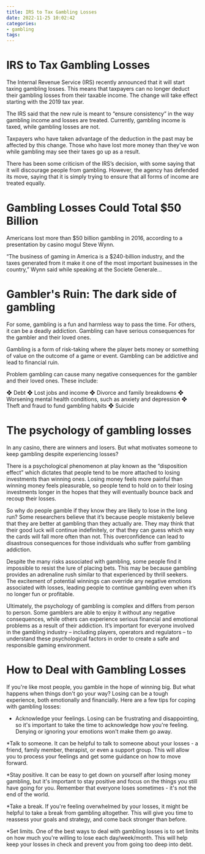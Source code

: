 ```yaml
---
title: IRS to Tax Gambling Losses
date: 2022-11-25 10:02:42
categories:
- gambling
tags:
---
```



#  IRS to Tax Gambling Losses

The Internal Revenue Service (IRS) recently announced that it will start taxing gambling losses. This means that taxpayers can no longer deduct their gambling losses from their taxable income. The change will take effect starting with the 2019 tax year.

The IRS said that the new rule is meant to “ensure consistency” in the way gambling income and losses are treated. Currently, gambling income is taxed, while gambling losses are not.

Taxpayers who have taken advantage of the deduction in the past may be affected by this change. Those who have lost more money than they’ve won while gambling may see their taxes go up as a result.

There has been some criticism of the IRS’s decision, with some saying that it will discourage people from gambling. However, the agency has defended its move, saying that it is simply trying to ensure that all forms of income are treated equally.

#  Gambling Losses Could Total $50 Billion

Americans lost more than $50 billion gambling in 2016, according to a presentation by casino mogul Steve Wynn.

“The business of gaming in America is a $240-billion industry, and the taxes generated from it make it one of the most important businesses in the country,” Wynn said while speaking at the Societe Generale…

#  Gambler's Ruin: The dark side of gambling

For some, gambling is a fun and harmless way to pass the time. For others, it can be a deadly addiction. Gambling can have serious consequences for the gambler and their loved ones.

Gambling is a form of risk-taking where the player bets money or something of value on the outcome of a game or event. Gambling can be addictive and lead to financial ruin.

Problem gambling can cause many negative consequences for the gambler and their loved ones. These include:

❖ Debt
❖ Lost jobs and income
❖ Divorce and family breakdowns
❖ Worsening mental health conditions, such as anxiety and depression
❖ Theft and fraud to fund gambling habits
❖ Suicide

#  The psychology of gambling losses

In any casino, there are winners and losers. But what motivates someone to keep gambling despite experiencing losses?

There is a psychological phenomenon at play known as the “disposition effect” which dictates that people tend to be more attached to losing investments than winning ones. Losing money feels more painful than winning money feels pleasurable, so people tend to hold on to their losing investments longer in the hopes that they will eventually bounce back and recoup their losses.

So why do people gamble if they know they are likely to lose in the long run? Some researchers believe that it’s because people mistakenly believe that they are better at gambling than they actually are. They may think that their good luck will continue indefinitely, or that they can guess which way the cards will fall more often than not. This overconfidence can lead to disastrous consequences for those individuals who suffer from gambling addiction.

Despite the many risks associated with gambling, some people find it impossible to resist the lure of placing bets. This may be because gambling provides an adrenaline rush similar to that experienced by thrill seekers. The excitement of potential winnings can override any negative emotions associated with losses, leading people to continue gambling even when it’s no longer fun or profitable.

Ultimately, the psychology of gambling is complex and differs from person to person. Some gamblers are able to enjoy it without any negative consequences, while others can experience serious financial and emotional problems as a result of their addiction. It’s important for everyone involved in the gambling industry – including players, operators and regulators – to understand these psychological factors in order to create a safe and responsible gaming environment.

#  How to Deal with Gambling Losses

If you're like most people, you gamble in the hope of winning big. But what happens when things don't go your way? Losing can be a tough experience, both emotionally and financially. Here are a few tips for coping with gambling losses:

* Acknowledge your feelings. Losing can be frustrating and disappointing, so it's important to take the time to acknowledge how you're feeling. Denying or ignoring your emotions won't make them go away.

*Talk to someone. It can be helpful to talk to someone about your losses - a friend, family member, therapist, or even a support group. This will allow you to process your feelings and get some guidance on how to move forward.

*Stay positive. It can be easy to get down on yourself after losing money gambling, but it's important to stay positive and focus on the things you still have going for you. Remember that everyone loses sometimes - it's not the end of the world.

*Take a break. If you're feeling overwhelmed by your losses, it might be helpful to take a break from gambling altogether. This will give you time to reassess your goals and strategy, and come back stronger than before.

*Set limits. One of the best ways to deal with gambling losses is to set limits on how much you're willing to lose each day/week/month. This will help keep your losses in check and prevent you from going too deep into debt.
